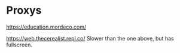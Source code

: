 # Proxys

https://education.mordeco.com/

https://web.thecerealist.repl.co/ Slower than the one above, but has fullscreen.
